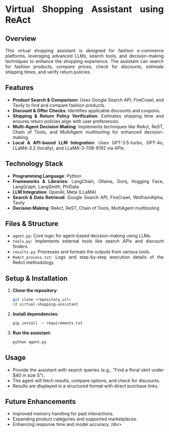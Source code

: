 <div align="justify">
   
# Virtual Shopping Assistant using ReAct

## Overview
This virtual shopping assistant is designed for fashion e-commerce platforms, leveraging advanced LLMs, search tools, and decision-making techniques to enhance the shopping experience. The assistant can search for fashion products, compare prices, check for discounts, estimate shipping times, and verify return policies.

## Features
- **Product Search & Comparison**: Uses Google Search API, FireCrawl, and Tavily to find and compare fashion products.
- **Discount & Offer Checks**: Identifies applicable discounts and coupons.
- **Shipping & Return Policy Verification**: Estimates shipping time and ensures return policies align with user preferences.
- **Multi-Agent Decision Making**: Implements techniques like ReAct, ReST, Chain of Tools, and MultiAgent multitooling for enhanced decision-making.
- **Local & API-based LLM Integration**: Uses GPT-3.5-turbo, GPT-4o, LLaMA-3.2 (locally), and LLaMA-3-70B-8192 via APIs.

## Technology Stack
- **Programming Language**: Python
- **Frameworks & Libraries**: LangChain, Ollama, Gorq, Hugging Face, LangGraph, LangSmith, PhiData
- **LLM Integration**: OpenAI, Meta (LLaMA)
- **Search & Data Retrieval**: Google Search API, FireCrawl, WolframAlpha, Tavily
- **Decision Making**: ReAct, ReST, Chain of Tools, MultiAgent multitooling

## Files & Structure
- `agent.py`: Core logic for agent-based decision-making using LLMs.
- `tools.py`: Implements external tools like search APIs and discount finders.
- `results.py`: Processes and formats the outputs from various tools.
- `ReAct_process.txt`: Logs and step-by-step execution details of the ReAct methodology.

## Setup & Installation
1. **Clone the repository**:
   ```bash
   git clone <repository_url>
   cd virtual-shopping-assistant
   ```
2. **Install dependencies**:
   ```bash
   pip install -r requirements.txt
   ```
3. **Run the assistant**:
   ```bash
   python agent.py
   ```

## Usage
- Provide the assistant with search queries (e.g., "Find a floral skirt under $40 in size S").
- The agent will fetch results, compare options, and check for discounts.
- Results are displayed in a structured format with direct purchase links.

## Future Enhancements
- Improved memory handling for past interactions.
- Expanding product categories and supported marketplaces.
- Enhancing response time and model accuracy.
  /div>



